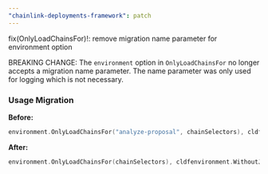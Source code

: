 ```yaml
---
"chainlink-deployments-framework": patch
---
```


fix(OnlyLoadChainsFor)!: remove migration name parameter for environment option

BREAKING CHANGE: The `environment` option in `OnlyLoadChainsFor` no longer accepts a migration name parameter. The name parameter was only used for logging which is not necessary.

### Usage Migration

**Before:**

```go
environment.OnlyLoadChainsFor("analyze-proposal", chainSelectors), cldfenvironment.WithoutJD())
```

**After:**

```go
environment.OnlyLoadChainsFor(chainSelectors), cldfenvironment.WithoutJD())
```
